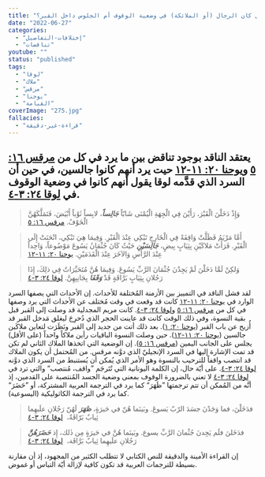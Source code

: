 ```yaml
---
title: "الإعتراض ٢٧٥، هل كان الرجال (أو الملائكة) في وضعية الوقوف أم الجلوس داخل القبر؟"
date: "2022-06-27"
categories:
  - "إختلافات-التفاصيل"
  - "تناقضات"
youtube: ""
status: "published"
tags:
  - "لوقا"
  - "ملاك"
  - "مرقس"
  - "يوحنا"
  - "القيامة"
coverImage: "275.jpg"
fallacies:
  - "قراءة-غير-دقيقة"
---
```


## **يعتقد الناقد بوجود تناقض بين ما يرد في كل من [مرقس ١٦: ٥](https://www.bible.com//bible/101/MRK.16.5) و[يوحنا ٢٠: ١١-١٢](https://www.bible.com//bible/101/JHN.20.11-12) حيت يرد أنهم كانوا جالسين، في حين أن السرد الذي قدَّمه لوقا يقول أنهم كانوا في وضعية الوقوف في [لوقا ٢٤: ٣-٤](https://www.bible.com//bible/101/LUK.24.3-4).**

> وَإِذْ دَخَلْنَ الْقَبْرَ، رَأَيْنَ فِي الْجِهَةِ الْيُمْنَى شَابّاً **_جَالِساً_**، لابِساً ثَوْباً أَبْيَضَ، فَتَمَلَّكَهُنَّ الْخَوْفُ. [مرقس ١٦: ٥](https://www.bible.com//bible/101/MRK.16.5)

> أَمَّا مَرْيَمُ فَظَلَّتْ وَاقِفَةً فِي الْخَارِجِ تَبْكِي عِنْدَ الْقَبْرِ. وَفِيمَا هِيَ تَبْكِي، انْحَنَتْ إِلَى الْقَبْرِ. فَرَأَتْ مَلاكَيْنِ بِثِيَابٍ بِيضٍ، **_جَالِسَيْنِ_** حَيْثُ كَانَ جُثْمَانُ يَسُوعَ مَوْضُوعاً، وَاحِداً عِنْدَ الرَّأْسِ وَالآخَرَ عِنْدَ الْقَدَمَيْنِ. [يوحنا ٢٠: ١١-١٢](https://www.bible.com//bible/101/JHN.20.11-12)

> وَلكِنْ لَمَّا دَخَلْنَ لَمْ يَجِدْنَ جُثْمَانَ الرَّبِّ يَسُوعَ. وَفِيمَا هُنَّ مُتَحَيِّرَاتٌ فِي ذلِكَ، إِذَا رَجُلانِ بِثِيَابٍ بَرَّاقَةٍ قَدْ **_وَقَفَا_** بِجَانِبِهِنَّ. [لوقا ٢٤: ٣-٤](https://www.bible.com//bible/101/LUK.24.3-4)

لقد فشل الناقد في التمييز بين الأزمنة المُختلفة للأحداث. إن الأحداث التي يصفها السرد الوارد في [يوحنا ٢٠: ١١-١٢](https://www.bible.com//bible/101/JHN.20.11-12) كانت قد وقعت في وقت مُختلف عن الأحداث التي يرد وصفها في كل من [مرقس ١٦: ٥](https://www.bible.com//bible/101/MRK.16.5) و[لوقا ٢٤: ٣-٤](https://www.bible.com//bible/101/LUK.24.3-4). كانت مريم المجدلية قد وصلت إلى القبر قبل بقية النسوة، وفي ذلك الوقت كانت قد عاينت الحجر الذي دُحرِجَ ليغلق مَدخل القبر قد أُزيح عن باب القبر ([يوحنا ٢٠: ١](https://www.bible.com//bible/101/JHN.20.1)). بعد ذلك أتت من جديد إلى القبر ونَظَرَت لتعاين ملاكَين جالسين ([يوحنا ٢٠: ١١-١٢](https://www.bible.com//bible/101/JHN.20.11-12)). حين وصلت النسوة الباقيات رأين ملاكاً واحداً (على الأقل) يجلس على الجانب اليمين ([مرقس ١٦: ٥](https://www.bible.com//bible/101/MRK.16.5)). إن الوضعية التي اتخذها الملاك الثاني لم تكن قد تمت الإشارة إليها في السرد الإنجيليّ الذي دوَّنه مرقس. من المُحتمل أن يكون الملاك قد انتصب واقفاً للترحيب بالنسوة وهو الأمر الذي يُمكن أن يُستنبط من السرد الذي دوَّنه [لوقا ٢٤: ٣-٤](https://www.bible.com//bible/101/LUK.24.3-4). على أيّة حال، إن الكلمة اليونانية التي تُتَرجَم ”واقف، مُنتصب“ والتي ترد في [لوقا ٢٤: ٣-٤](https://www.bible.com//bible/101/LUK.24.3-4) لا تعني بالضرورة الوقوف بمعنى وضعية الجسد المُنتصبة على القدمين، إذ أنَّه من المُمكن أن تتم ترجمتها ”ظَهَرَ“ كما يرد في الترجمة العربية المشتركة، أو ”حَضَرَ“ كما يرد في الترجمة الكاثوليكية (اليسوعية).

> فدَخَلْنَ، فما وَجَدْنَ جسَدَ الرّبّ يَسوعَ. وبَينَما هُنّ في حَيرَةٍ، **_ظهَرَ_** لَهُنّ رَجُلانِ علَيهِما ثِيابٌ بَرّاقَةٌ،  [لوقا ٢٤: ٣-٤](https://www.bible.com//bible/67/LUK.24.3-4.المشتركة)

> فدَخَلنَ فلَم يَجِدنَ جُثْمانَ الرَّبِّ يسوع. وبَينَما هُنَّ في حَيرَةٍ مِن ذٰلك، إِذ **_حَضَرَهُنَّ_** رَجُلانِ علَيهِما ثِيابٌ بَرَّاقَة،  [لوقا ٢٤: ٣-٤](https://www.bible.com//bible/1981/LUK.24.3-4.ت.ك.ع)

إن القراءة الأمينة والدقيقة للنص الكتابي لا تتطلب الكثير من المجهود، إذ أن مقارنة بسيطة للترجمات العربية قد تكون كافية لإزالة أيّة التباس أو غموض.
